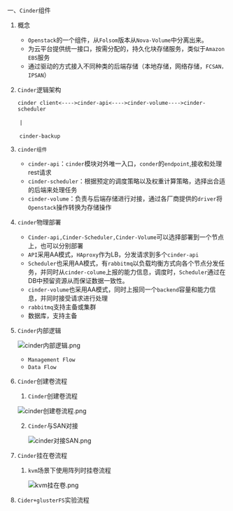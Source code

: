 一、`Cinder`组件

1. 概念

   - `Openstack`的一个组件，从`Folsom`版本从`Nova-Volume`中分离出来。
   - 为云平台提供统一接口，按需分配的，持久化块存储服务，类似于`Amazon EBS`服务
   - 通过驱动的方式接入不同种类的后端存储（本地存储，网络存储，`FCSAN，IPSAN`）

2. `Cinder`逻辑架构

   `cinder client<---->cinder-api<---->cinder-volume---->cinder-scheduler`

   ​                                   `|`

   ​                             `cinder-backup`

3. `cinder组件`

   - `cinder-api`：`cinder`模块对外唯一入口，`conder`的`endpoint`,接收和处理rest请求
   - `cinder-scheduler`：根据预定的调度策略以及权重计算策略，选择出合适的后端来处理任务
   - `cinder-volume`：负责与后端存储进行对接，通过各厂商提供的`driver`将`Openstack`操作转换为存储操作

4. `cinder`物理部署

   - `Cinder-api,Cinder-Scheduler,Cinder-Volume`可以选择部署到一个节点上，也可以分别部署
   - `API`采用AA模式，`HAproxy`作为LB，分发请求到多个`cinder-api`
   - `Scheduler`也采用AA模式，有`rabbitmq`以负载均衡方式向各个节点分发任务，并同时从`cinder-colume`上报的能力信息，调度时，`Scheduler`通过在DB中预留资源从而保证数据一致性。
   - `cinder-volume`也采用AA模式，同时上报同一个`backend`容量和能力信息，并同时接受请求进行处理
   - `rabbitmq`支持主备或集群
   - 数据库，支持主备

5. `Cinder`内部逻辑

   ![cinder内部逻辑.png](http://ww1.sinaimg.cn/large/d3f19072gy1gaq44s74kzj20gb0aegnt.jpg)

   - `Management Flow`
   - `Data Flow`

6. `Cinder`创建卷流程

   1. `Cinder`创建卷流程

   ![cinder创建卷流程.png](http://ww1.sinaimg.cn/large/d3f19072gy1gaq7hp2y4cj20h00avjva.jpg)

   2. `Cinder`与SAN对接

      ![cinder对接SAN.png](http://ww1.sinaimg.cn/large/d3f19072gy1gaq7iglvirj20ha0bz799.jpg)

7. `Cinder`挂在卷流程

   1. `kvm`场景下使用阵列时挂卷流程

      ![kvm挂在卷.png](http://ww1.sinaimg.cn/large/d3f19072gy1gaq7jc04scj20gp09wae4.jpg)

8. `Cider+glusterFS`实验流程

